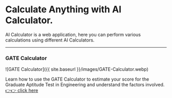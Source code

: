 # Calculate Anything with AI Calculator.

AI Calculator is a web application, here you can perform various calculations using different AI Calculators.


* * *

### GATE Calculator 

![GATE Calculator]({{ site.baseurl }}/images/GATE-Calculator.webp)

Learn how to use the GATE Calculator to estimate your score for the Graduate Aptitude Test in Engineering and understand the factors involved. [👉👉 click here](https://ai-calculator.github.io/GATE-Calculator)


